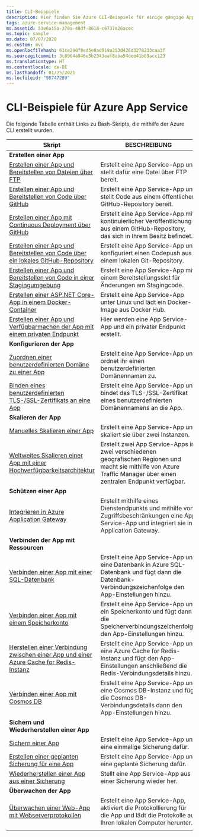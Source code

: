 ```yaml
---
title: CLI-Beispiele
description: Hier finden Sie Azure CLI-Beispiele für einige gängige App Service-Szenarien. Hier erfahren Sie, wie Sie Ihre Bereitstellungs- oder Verwaltungsaufgaben für App Service automatisieren.
tags: azure-service-management
ms.assetid: 53e6a15a-370a-48df-8618-c6737e26acec
ms.topic: sample
ms.date: 07/07/2020
ms.custom: mvc
ms.openlocfilehash: 61ce290f8ed5e8ad919a253d426d3278233caa3f
ms.sourcegitcommit: 3c8964a946e3b2343eaf8aba54dee41b89acc123
ms.translationtype: HT
ms.contentlocale: de-DE
ms.lasthandoff: 01/25/2021
ms.locfileid: "98747289"
---
```

# <a name="cli-samples-for-azure-app-service"></a>CLI-Beispiele für Azure App Service

Die folgende Tabelle enthält Links zu Bash-Skripts, die mithilfe der Azure CLI erstellt wurden.

| Skript | BESCHREIBUNG |
|-|-|
|**Erstellen einer App**||
| [Erstellen einer App und Bereitstellen von Dateien über FTP](./scripts/cli-deploy-ftp.md?toc=%2fcli%2fazure%2ftoc.json)| Erstellt eine App Service-App und stellt dafür eine Datei über FTP bereit. |
| [Erstellen einer App und Bereitstellen von Code über GitHub](./scripts/cli-deploy-github.md?toc=%2fcli%2fazure%2ftoc.json)| Erstellt eine App Service-App und stellt Code aus einem öffentlichen GitHub-Repository bereit. |
| [Erstellen einer App mit Continuous Deployment über GitHub](./scripts/cli-continuous-deployment-github.md?toc=%2fcli%2fazure%2ftoc.json)| Erstellt eine App Service-App mit kontinuierlicher Veröffentlichung aus einem GitHub-Repository, das sich in Ihrem Besitz befindet. |
| [Erstellen einer App und Bereitstellen von Code über ein lokales GitHub-Repository](./scripts/cli-deploy-local-git.md?toc=%2fcli%2fazure%2ftoc.json) | Erstellt eine App Service-App und konfiguriert einen Codepush aus einem lokalen Git-Repository. |
| [Erstellen einer App und Bereitstellen von Code in einer Stagingumgebung](./scripts/cli-deploy-staging-environment.md?toc=%2fcli%2fazure%2ftoc.json) | Erstellt eine App Service-App mit einem Bereitstellungsslot für Änderungen am Stagingcode. |
| [Erstellen einer ASP.NET Core-App in einem Docker-Container](./scripts/cli-linux-docker-aspnetcore.md?toc=%2fcli%2fazure%2ftoc.json) | Erstellt eine App Service-App unter Linux und lädt ein Docker-Image aus Docker Hub. |
| [Erstellen einer App und Verfügbarmachen der App mit einem privaten Endpunkt](./scripts/cli-deploy-privateendpoint.md?toc=%2fcli%2fazure%2ftoc.json) | Hier werden eine App Service-App und ein privater Endpunkt erstellt. |
|**Konfigurieren der App**||
| [Zuordnen einer benutzerdefinierten Domäne zu einer App](./scripts/cli-configure-custom-domain.md?toc=%2fcli%2fazure%2ftoc.json)| Erstellt eine App Service-App und ordnet ihr einen benutzerdefinierten Domänennamen zu. |
| [Binden eines benutzerdefinierten TLS-/SSL-Zertifikats an eine App](./scripts/cli-configure-ssl-certificate.md?toc=%2fcli%2fazure%2ftoc.json)| Erstellt eine App Service-App und bindet das TLS-/SSL-Zertifikat eines benutzerdefinierten Domänennamens an die App. |
|**Skalieren der App**||
| [Manuelles Skalieren einer App](./scripts/cli-scale-manual.md?toc=%2fcli%2fazure%2ftoc.json) | Erstellt eine App Service-App und skaliert sie über zwei Instanzen. |
| [Weltweites Skalieren einer App mit einer Hochverfügbarkeitsarchitektur](./scripts/cli-scale-high-availability.md?toc=%2fcli%2fazure%2ftoc.json) | Erstellt zwei App Service-Apps in zwei verschiedenen geografischen Regionen und macht sie mithilfe von Azure Traffic Manager über einen zentralen Endpunkt verfügbar. |
|**Schützen einer App**||
| [Integrieren in Azure Application Gateway](./scripts/cli-integrate-app-service-with-application-gateway.md?toc=%2fcli%2fazure%2ftoc.json) | Erstellt mithilfe eines Dienstendpunkts und mithilfe von Zugriffsbeschränkungen eine App Service-App und integriert sie in Application Gateway. |
|**Verbinden der App mit Ressourcen**||
| [Verbinden einer App mit einer SQL-Datenbank](./scripts/cli-connect-to-sql.md?toc=%2fcli%2fazure%2ftoc.json)| Erstellt eine App Service-App und eine Datenbank in Azure SQL-Datenbank und fügt dann die Datenbank-Verbindungszeichenfolge den App-Einstellungen hinzu. |
| [Verbinden einer App mit einem Speicherkonto](./scripts/cli-connect-to-storage.md?toc=%2fcli%2fazure%2ftoc.json)| Erstellt eine App Service-App und ein Speicherkonto und fügt dann die Speicherverbindungszeichenfolge den App-Einstellungen hinzu. |
| [Herstellen einer Verbindung zwischen einer App und einer Azure Cache for Redis-Instanz](./scripts/cli-connect-to-redis.md?toc=%2fcli%2fazure%2ftoc.json) | Erstellt eine App Service-App und eine Azure Cache for Redis-Instanz und fügt den App-Einstellungen anschließend die Redis-Verbindungsdetails hinzu. |
| [Verbinden einer App mit Cosmos DB](./scripts/cli-connect-to-documentdb.md?toc=%2fcli%2fazure%2ftoc.json) | Erstellt eine App Service-App und eine Cosmos DB-Instanz und fügt die Cosmos DB-Verbindungsdetails dann den App-Einstellungen hinzu. |
|**Sichern und Wiederherstellen einer App**||
| [Sichern einer App](./scripts/cli-backup-onetime.md?toc=%2fcli%2fazure%2ftoc.json) | Erstellt eine App Service-App und eine einmalige Sicherung dafür. |
| [Erstellen einer geplanten Sicherung für eine App](./scripts/cli-backup-scheduled.md?toc=%2fcli%2fazure%2ftoc.json) | Erstellt eine App Service-App und eine geplante Sicherung dafür. |
| [Wiederherstellen einer App aus einer Sicherung](./scripts/cli-backup-restore.md?toc=%2fcli%2fazure%2ftoc.json) | Stellt eine App Service-App aus einer Sicherung wieder her. |
|**Überwachen der App**||
| [Überwachen einer Web-App mit Webserverprotokollen](./scripts/cli-monitor.md?toc=%2fcli%2fazure%2ftoc.json) | Erstellt eine App Service-App, aktiviert die Protokollierung für die App und lädt die Protokolle auf Ihren lokalen Computer herunter. |
| | |
